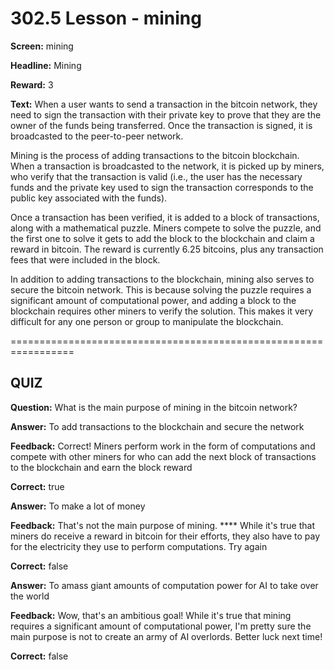 # 302.5 Lesson - mining

**Screen:** mining

**Headline:** Mining

**Reward:** 3

**Text:** When a user wants to send a transaction in the bitcoin network, they need to sign the transaction with their private key to prove that they are the owner of the funds being transferred. Once the transaction is signed, it is broadcasted to the peer-to-peer network.

Mining is the process of adding transactions to the bitcoin blockchain. When a transaction is broadcasted to the network, it is picked up by miners, who verify that the transaction is valid (i.e., the user has the necessary funds and the private key used to sign the transaction corresponds to the public key associated with the funds).

Once a transaction has been verified, it is added to a block of transactions, along with a mathematical puzzle. Miners compete to solve the puzzle, and the first one to solve it gets to add the block to the blockchain and claim a reward in bitcoin. The reward is currently 6.25 bitcoins, plus any transaction fees that were included in the block.

In addition to adding transactions to the blockchain, mining also serves to secure the bitcoin network. This is because solving the puzzle requires a significant amount of computational power, and adding a block to the blockchain requires other miners to verify the solution. This makes it very difficult for any one person or group to manipulate the blockchain.

\=================================================================

## QUIZ

**Question:** What is the main purpose of mining in the bitcoin network?

**Answer:** To add transactions to the blockchain and secure the network

**Feedback:** Correct! Miners perform work in the form of computations and compete with other miners for who can add the next block of transactions to the blockchain and earn the block reward

**Correct:** true

**Answer:** To make a lot of money

**Feedback:** That's not the main purpose of mining. \*\*\*\* While it's true that miners do receive a reward in bitcoin for their efforts, they also have to pay for the electricity they use to perform computations. Try again

**Correct:** false

**Answer:** To amass giant amounts of computation power for AI to take over the world

**Feedback:** Wow, that's an ambitious goal! While it's true that mining requires a significant amount of computational power, I'm pretty sure the main purpose is not to create an army of AI overlords. Better luck next time!

**Correct:** false

<figure><img src="../.gitbook/assets/302-05.png" alt=""><figcaption></figcaption></figure>
